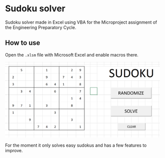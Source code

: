 # Sudoku solver

Sudoku solver made in Excel using VBA for the Microproject assignment of the Engineering Preparatory Cycle.

## How to use

Open the `.xlsm` file with Microsoft Excel and enable macros there.

![Sudoku solver](./docs/images/example.png)

For the moment it only solves easy sudokus and has a few features to improve.
